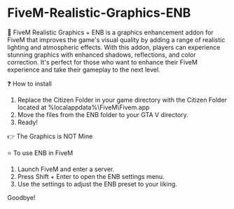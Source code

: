 # FiveM-Realistic-Graphics-ENB

📝 FiveM Realistic Graphics + ENB is a graphics enhancement addon for FiveM that improves the game's visual quality by adding a range of realistic lighting and atmospheric effects. With this addon, players can experience stunning graphics with enhanced shadows, reflections, and color correction. It's perfect for those who want to enhance their FiveM experience and take their gameplay to the next level.

❓ How to install
1) Replace the Citizen Folder in your game directory with the Citizen Folder located at %localappdata%\FiveM\Fivem.app
2) Move the files from the ENB folder to your GTA V directory.
3) Ready!

👉 The Graphics is NOT Mine

⭐ To use ENB in FiveM
1. Launch FiveM and enter a server.
2. Press Shift + Enter to open the ENB settings menu.
3. Use the settings to adjust the ENB preset to your liking.

Goodbye!
